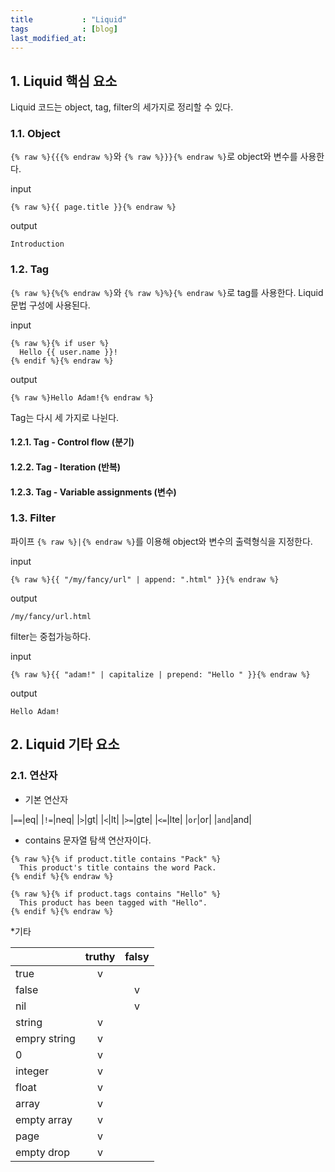 ```yaml
---
title           : "Liquid"
tags            : [blog]
last_modified_at: 
---
```

## 1. Liquid 핵심 요소

Liquid 코드는 object, tag, filter의 세가지로 정리할 수 있다.

### 1.1. Object

``{% raw %}{{{% endraw %}``와 ``{% raw %}}}{% endraw %}``로 object와 변수를 사용한다.

input
```
{% raw %}{{ page.title }}{% endraw %}
```

output
```
Introduction
```

### 1.2. Tag

``{% raw %}{%{% endraw %}``와 ``{% raw %}%}{% endraw %}``로 tag를 사용한다. Liquid 문법 구성에 사용된다.

input
```
{% raw %}{% if user %}
  Hello {{ user.name }}!
{% endif %}{% endraw %}
```

output
```
{% raw %}Hello Adam!{% endraw %}
```

Tag는 다시 세 가지로 나뉜다.

#### 1.2.1. Tag - Control flow (분기)

#### 1.2.2. Tag - Iteration (반복)

#### 1.2.3. Tag - Variable assignments (변수)

### 1.3. Filter

파이프 ``{% raw %}|{% endraw %}``를 이용해 object와 변수의 출력형식을 지정한다.

input
```
{% raw %}{{ "/my/fancy/url" | append: ".html" }}{% endraw %}
```

output
```
/my/fancy/url.html
```

filter는 중첩가능하다.

input
```
{% raw %}{{ "adam!" | capitalize | prepend: "Hello " }}{% endraw %}
```

output
```
Hello Adam!
```

## 2. Liquid 기타 요소

### 2.1. 연산자

* 기본 연산자

|``==``|eq|
|``!=``|neq|
|``>``|gt|
|``<``|lt|
|``>=``|gte|
|``<=``|lte|
|``or``|or|
|``and``|and|

* contains
문자열 탐색 연산자이다.

```
{% raw %}{% if product.title contains "Pack" %}
  This product's title contains the word Pack.
{% endif %}{% endraw %}
```

```
{% raw %}{% if product.tags contains "Hello" %}
  This product has been tagged with "Hello".
{% endif %}{% endraw %}
```

*기타

||truthy|falsy|
|:-|:-:|:-:|
|true|v||
|false||v|
|nil||v|
|string|v||
|empry string|v||
|0|v||
|integer|v||
|float|v||
|array|v||
|empty array|v||
|page|v||
|empty drop|v||
